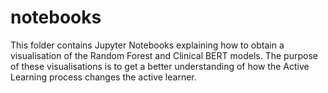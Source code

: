 # notebooks 

This folder contains Jupyter Notebooks explaining how to obtain a visualisation of the Random Forest and Clinical BERT models. The purpose of these visualisations is to get a better understanding of how the Active Learning process changes the active learner.